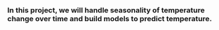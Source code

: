 ### In this project, we will handle seasonality of temperature change over time and build models to predict temperature.
